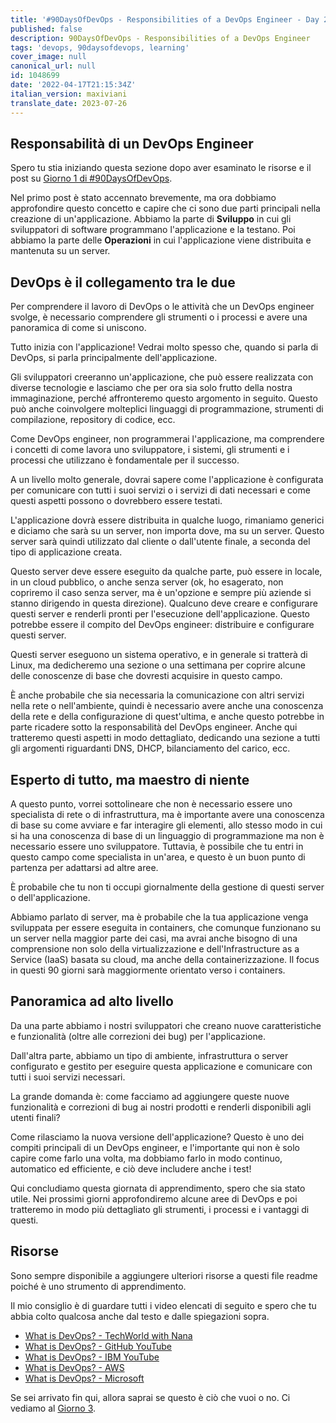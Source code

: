 ```yaml
---
title: '#90DaysOfDevOps - Responsibilities of a DevOps Engineer - Day 2'
published: false
description: 90DaysOfDevOps - Responsibilities of a DevOps Engineer
tags: 'devops, 90daysofdevops, learning'
cover_image: null
canonical_url: null
id: 1048699
date: '2022-04-17T21:15:34Z'
italian_version: maxiviani
translate_date: 2023-07-26
---
```


## Responsabilità di un DevOps Engineer

Spero tu stia iniziando questa sezione dopo aver esaminato le risorse e il post su [Giorno 1 di #90DaysOfDevOps](day01.md).

Nel primo post è stato accennato brevemente, ma ora dobbiamo approfondire questo concetto e capire che ci sono due parti principali nella creazione di un'applicazione. Abbiamo la parte di **Sviluppo** in cui gli sviluppatori di software programmano l'applicazione e la testano. Poi abbiamo la parte delle **Operazioni** in cui l'applicazione viene distribuita e mantenuta su un server.

## DevOps è il collegamento tra le due

Per comprendere il lavoro di DevOps o le attività che un DevOps engineer svolge, è necessario comprendere gli strumenti o i processi e avere una panoramica di come si uniscono.

Tutto inizia con l'applicazione! Vedrai molto spesso che, quando si parla di DevOps, si parla principalmente dell'applicazione.

Gli sviluppatori creeranno un'applicazione, che può essere realizzata con diverse tecnologie e lasciamo che per ora sia solo frutto della nostra immaginazione, perché affronteremo questo argomento in seguito. Questo può anche coinvolgere molteplici linguaggi di programmazione, strumenti di compilazione, repository di codice, ecc.

Come DevOps engineer, non programmerai l'applicazione, ma comprendere i concetti di come lavora uno sviluppatore, i sistemi, gli strumenti e i processi che utilizzano è fondamentale per il successo.

A un livello molto generale, dovrai sapere come l'applicazione è configurata per comunicare con tutti i suoi servizi o i servizi di dati necessari e come questi aspetti possono o dovrebbero essere testati.

L'applicazione dovrà essere distribuita in qualche luogo, rimaniamo generici e diciamo che sarà su un server, non importa dove, ma su un server. Questo server sarà quindi utilizzato dal cliente o dall'utente finale, a seconda del tipo di applicazione creata.

Questo server deve essere eseguito da qualche parte, può essere in locale, in un cloud pubblico, o anche senza server (ok, ho esagerato, non copriremo il caso senza server, ma è un'opzione e sempre più aziende si stanno dirigendo in questa direzione). Qualcuno deve creare e configurare questi server e renderli pronti per l'esecuzione dell'applicazione. Questo potrebbe essere il compito del DevOps engineer: distribuire e configurare questi server.

Questi server eseguono un sistema operativo, e in generale si tratterà di Linux, ma dedicheremo una sezione o una settimana per coprire alcune delle conoscenze di base che dovresti acquisire in questo campo.

È anche probabile che sia necessaria la comunicazione con altri servizi nella rete o nell'ambiente, quindi è necessario avere anche una conoscenza della rete e della configurazione di quest'ultima, e anche questo potrebbe in parte ricadere sotto la responsabilità del DevOps engineer. Anche qui tratteremo questi aspetti in modo dettagliato, dedicando una sezione a tutti gli argomenti riguardanti DNS, DHCP, bilanciamento del carico, ecc.

## Esperto di tutto, ma maestro di niente

A questo punto, vorrei sottolineare che non è necessario essere uno specialista di rete o di infrastruttura, ma è importante avere una conoscenza di base su come avviare e far interagire gli elementi, allo stesso modo in cui si ha una conoscenza di base di un linguaggio di programmazione ma non è necessario essere uno sviluppatore. Tuttavia, è possibile che tu entri in questo campo come specialista in un'area, e questo è un buon punto di partenza per adattarsi ad altre aree.

È probabile che tu non ti occupi giornalmente della gestione di questi server o dell'applicazione.

Abbiamo parlato di server, ma è probabile che la tua applicazione venga sviluppata per essere eseguita in containers, che comunque funzionano su un server nella maggior parte dei casi, ma avrai anche bisogno di una comprensione non solo della virtualizzazione e dell'Infrastructure as a Service (IaaS) basata su cloud, ma anche della containerizzazione. Il focus in questi 90 giorni sarà maggiormente orientato verso i containers.

## Panoramica ad alto livello

Da una parte abbiamo i nostri sviluppatori che creano nuove caratteristiche e funzionalità (oltre alle correzioni dei bug) per l'applicazione.

Dall'altra parte, abbiamo un tipo di ambiente, infrastruttura o server configurato e gestito per eseguire questa applicazione e comunicare con tutti i suoi servizi necessari.

La grande domanda è: come facciamo ad aggiungere queste nuove funzionalità e correzioni di bug ai nostri prodotti e renderli disponibili agli utenti finali?

Come rilasciamo la nuova versione dell'applicazione? Questo è uno dei compiti principali di un DevOps engineer, e l'importante qui non è solo capire come farlo una volta, ma dobbiamo farlo in modo continuo, automatico ed efficiente, e ciò deve includere anche i test!

Qui concludiamo questa giornata di apprendimento, spero che sia stato utile. Nei prossimi giorni approfondiremo alcune aree di DevOps e poi tratteremo in modo più dettagliato gli strumenti, i processi e i vantaggi di questi.

## Risorse

Sono sempre disponibile a aggiungere ulteriori risorse a questi file readme poiché è uno strumento di apprendimento.

Il mio consiglio è di guardare tutti i video elencati di seguito e spero che tu abbia colto qualcosa anche dal testo e dalle spiegazioni sopra.

- [What is DevOps? - TechWorld with Nana](https://www.youtube.com/watch?v=0yWAtQ6wYNM)
- [What is DevOps? - GitHub YouTube](https://www.youtube.com/watch?v=kBV8gPVZNEE)
- [What is DevOps? - IBM YouTube](https://www.youtube.com/watch?v=UbtB4sMaaNM)
- [What is DevOps? - AWS](https://aws.amazon.com/devops/what-is-devops/)
- [What is DevOps? - Microsoft](https://docs.microsoft.com/en-us/devops/what-is-devops)

Se sei arrivato fin qui, allora saprai se questo è ciò che vuoi o no. Ci vediamo al [Giorno 3](day03.md).
